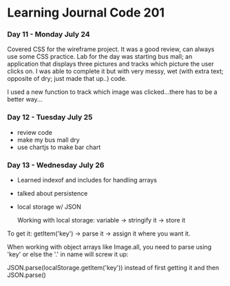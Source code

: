 # Learning Journal Code 201

### Day 11 - Monday July 24
Covered CSS for the wireframe project. It was a good review, can always use some CSS practice. Lab for the day was starting bus mall; an application that displays three pictures and tracks which picture the user clicks on.  I was able to complete it but with very messy, wet (with extra text; opposite of dry; just made that up..) code.

I used a new function to track which image was clicked...there has to be a better way...

### Day 12 - Tuesday July 25
* review code
* make my bus mall dry
* use chartjs to make bar chart

### Day 13 - Wednesday July 26
* Learned indexof and includes for handling arrays
* talked about persistence
* local storage w/ JSON

  Working with local storage:
  variable -> stringify it -> store it

To get it:
getItem('key') -> parse it -> assign it where you want it.

When working with object arrays like Image.all, you need to parse using 'key' or else the '.' in name will screw it up:

JSON.parse(localStorage.getItem('key')) instead of first getting it and then JSON.parse(<name>)
